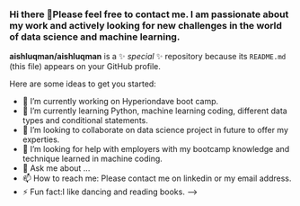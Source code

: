### Hi there 👋Please feel free to contact me. I am passionate about my work and actively looking for new challenges in the world of data science and machine learning.
**aishluqman/aishluqman** is a ✨ _special_ ✨ repository because its `README.md` (this file) appears on your GitHub profile.

Here are some ideas to get you started:

- 🔭 I’m currently working on Hyperiondave boot camp.
- 🌱 I’m currently learning Python, machine learning coding, different data types and conditional statements.
- 👯 I’m looking to collaborate on data science project in future to offer my experties.
- 🤔 I’m looking for help with employers with my bootcamp knowledge and technique learned in machine coding.
- 💬 Ask me about ...
- 📫 How to reach me: Please contact me on linkedin or my email address.
- ⚡ Fun fact:I like dancing and reading books.
-->
